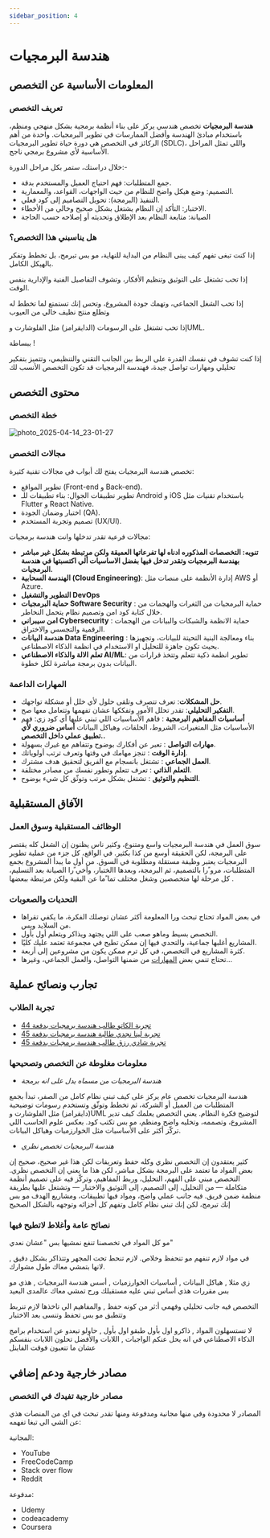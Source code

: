 ```yaml
---
sidebar_position: 4
---
```


# هندسة البرمجيات

## المعلومات الأساسية عن التخصص
### تعريف التخصص 
**هندسة البرمجيات** تخصص هندسي يركز على بناء أنظمة برمجية بشكل منهجي ومنظم، باستخدام مبادئ الهندسة وأفضل الممارسات في تطوير البرمجيات.
واحدة من أهم الركائز في التخصص هي دورة حياة تطوير البرمجيات (SDLC)، واللي تمثل المراحل الأساسية لأي مشروع برمجي ناجح.

خلال دراستك، ستمر بكل مراحل الدورة:-
- جمع المتطلبات: فهم احتياج العميل والمستخدم بدقة.
-	التصميم: وضع هيكل واضح للنظام من حيث الواجهات، القواعد، والمعمارية.
-	التنفيذ (البرمجة): تحويل التصاميم إلى كود فعلي.
-	الاختبار: التأكد إن النظام يشتغل بشكل صحيح وخالي من الأخطاء.
-	الصيانة: متابعة النظام بعد الإطلاق وتحديثه أو إصلاحه حسب الحاجة

### هل يناسبني هذا التخصص؟  
إذا كنت تبغى تفهم كيف يبنى النظام من البداية للنهاية، مو بس تبرمج، بل تخطط وتفكر بالهيكل الكامل.
 
إذا تحب تشتغل على التوثيق وتنظيم الأفكار، وتشوف التفاصيل الفنية والإدارية بنفس الوقت.
 
إذا تحب الشغل الجماعي، وتهمك جودة المشروع، وتحس إنك تستمتع لما تخطط له وتطلع منتج نظيف خالي من العيوب
 
إذا تحب تشتغل على الرسومات (الدايقرامز) مثل الفلوشارت وUML.

ببساطة ! 

إذا كنت تشوف في نفسك القدرة على الربط بين الجانب التقني والتنظيمي، وتتميز بتفكير تحليلي ومهارات تواصل جيدة، فهندسة البرمجيات قد تكون التخصص الأنسب لك


## محتوى التخصص

### خطة التخصص  
 ![photo_2025-04-14_23-01-27](https://github.com/user-attachments/assets/ad64af46-8413-44c4-a4c2-884062cf292a)


### مجالات التخصص  
تخصص هندسة البرمجيات يفتح لك أبواب في مجالات تقنية كثيرة:

 - تطوير المواقع (Front-end و Back-end).
 - تطوير تطبيقات الجوال: بناء تطبيقات للـ Android و iOS باستخدام تقنيات مثل Flutter و React Native.
 - اختبار وضمان الجودة (QA).
 - تصميم وتجربة المستخدم (UX/UI).

مجالات فرعية تقدر تدخلها وانت هندسة برمجيات:
* **تنويه: التخصصات المذكوره ادناه لها تفرعاتها العميقة ولكن مرتبطة بشكل غير مباشر بهندسة البرمجيات وتقدر تدخل فيها بفضل الاساسيات ألي اكتسبتها في هندسة البرمجيات.**
* **الهندسة السحابية (Cloud Engineering)**: إدارة الأنظمة على منصات مثل AWS أو Azure.
* **التطوير والتشغيل DevOps**
* **حماية البرمجيات Software Security** : حماية البرمجيات من الثغرات والهجمات من خلال كتابة كود امن وتصميم نظام يتحمل النخاطر.
* **امن سيبراني Cybersecurity** : حماية الانظمة والشبكات والبيانات من الهجمات الرقمية والتجسس والاختراق.
* **هندسة البيانات Data Engineering** : بناء ومعالجة البنية التحيتة للبيانات، وتجهيزها بحيث تكون جاهزة للتحليل او الاستخدام في انظمة الذكاء الاصطناعي.
* **تعلم الالة والذكاء الاصطناعي AI/ML**: تطوير انظمة ذكية تتعلم وتتخذ قرارات من البيانات بدون برمجة مباشرة لكل خطوة.


### المهارات الداعمة  
* **حل المشكلات**: تعرف تتصرف وتلقى حلول لأي خلل أو مشكلة تواجهك.
* **التفكير التحليلي**: تقدر تحلل الأمور وتفككها عشان تفهمها وتتعامل معها صح.
* **أساسيات المفاهيم البرمجية** : فاهم الأساسيات اللي تبني عليها أي كود زي: فهم الأساسيات مثل المتغيرات، الشروط، الحلقات، وهياكل البيانات **أساس ضروري لأي تطبيق عملي داخل التخصص..**
* **مهارات التواصل** : تعبر عن أفكارك بوضوح وتتفاهم مع غيرك بسهولة.
* **إدارة الوقت** : تنجز مهامك في وقتها وتعرف ترتب أولوياتك.
* **العمل الجماعي** : تشتغل بانسجام مع الفريق لتحقيق هدف مشترك.
* **التعلم الذاتي** : تعرف تتعلم وتطور نفسك من مصادر مختلفة.
* **التنظيم والتوثيق** : تشتغل بشكل مرتب وتوثّق كل شيء بوضوح.



## الآفاق المستقبلية
### الوظائف المستقبلية وسوق العمل  
سوق العمل في هندسة البرمجيات واسع ومتنوع، وكثير ناس يظنون إن الشغل كله يقتصر على البرمجة، لكن الحقيقة أوسع
من كذا بكثير.
في الواقع، كل جزء من عملية تطوير البرمجيات يعتبر وظيفة مستقلة ومطلوبة في السوق. من أول ما يبدأ المشروع بجمع
المتطلبات، مرو ًرا بالتصميم، ثم البرمجة، وبعدها االختبار، وأخي ًرا الصيانة بعد التسليم، كل مرحلة لها متخصصين وشغل
مختلف تما ًما عن البقية ولكن مرتبطة ببعضها .

### التحديات والصعوبات  
* في بعض المواد تحتاج تبحث ورا المعلومة أكثر عشان توصلك الفكرة، ما يكفي تقراها من السلايد وبس.
* التخصص بسيط وماهو صعب على اللي يجتهد ويذاكر ويتعلم أول بأول.
* المشاريع أغلبها جماعية، والتحدي فيها إن ممكن تطيح في مجموعة تعتمد عليك كليًا.
* كثرة المشاريع في التخصص، في كل ترم ممكن يكون من مشروعين إلى أربعة.
* تحتاج تنمي بعض [المهارات](#المهارات-الداعمة) من ضمنها التواصل، والعمل الجماعي، وغيرها...


## تجارب ونصائح عملية

### تجربة الطلاب  
- [تجربة الكاتو طالب هندسة برمجيات بدفعة 44](/blog/se-exp/elcato)
- [تجربة لينا نجدي طالبة هندسة برمجيات بدفعة 45](/blog/se-exp/lina-najdi)
- [تجربة شادي رزق  طالب هندسة برمجيات بدفعة 45](/blog/se-exp/shadi-rezq)

### معلومات مغلوطة عن التخصص وتصحيحها  

- *هندسة البرمجيات من مسماه يدل على انه برمجة*

هندسة البرمجيات تخصص عام يركز على كيف تبني نظام كامل من الصفر، تبدأ بجمع المتطلبات من العميل أو الشركة، ثم تخطط وتوثّق وتستخدم رسومات توضيحية (دايقرامز) مثل الفلوشارت وUML لتوضيح فكرة النظام.
يعني التخصص يعلمك كيف تدير المشروع، وتصممه، وتخليه واضح ومنظم، مو بس تكتب كود.
بعكس علوم الحاسب اللي تركّز أكثر على الأساسيات مثل الخوارزميات وهياكل البيانات.


- *هندسة البرمجيات تخصص نظري*
  
كثير يعتقدون إن التخصص نظري وكله حفظ وتعريفات لكن هذا غير صحيح، صحيح إن بعض المواد ما تعتمد على البرمجة بشكل مباشر، لكن هذا ما يعني إن التخصص نظري.
التخصص مبني على الفهم، التحليل، وربط المفاهيم، وتركّز فيه على تصميم أنظمة متكاملة — من التحليل، إلى التصميم، إلى التوثيق والاختبار — وتشتغل عليها بطريقة منظمة ضمن فريق. 
فيه جانب عملي واضح، ومواد فيها تطبيقات، ومشاريع الهدف مو بس إنك تبرمج، لكن إنك تبني نظام كامل وتفهم كل أجزائه وتوجهه بالشكل الصحيح


### نصائح عامة وأغلاط لاتطيح فيها  
مو كل المواد في تخصصنا تنفع نمشيها بس "عشان نعدي"

في مواد لازم تنفهم مو تنحفظ وخلاص. لازم تنحط تحت المجهر وتتذاكر بشكل دقيق , لانها بتمشي معاك طول مشوارك.

زي مثلا , هياكل البيانات , أساسيات الخوارزميات , أسس هندسة البرمجيات , هذي مو بس مقررات هذي أساس تبني عليه مستقبلك ورح تمشي معاك عالمدى البعيد

التخصص فيه جانب تحليلي وفهمي أ:ثر من كونه حفظ , والمفاهيم الي تاخذها لازم تنربط وتتطبق مو بس تحفظ وتنسى بعد الاختبار

لا تستسهلون المواد , ذاكرو اول بأول طبقو اول بأول , حاولو تبعدو عن استخدام برامج الذكاء الاصطناعي في انه يحل عنكم الواجبات , اللابات والأفضل تحلون اللابات بنفسكم عشان ما تتعبون فوقت الفاينل

## مصادر خارجية ودعم إضافي

### مصادر خارجية تفيدك في التخصص  
المصادر لا محدودة وفي منها مجانية ومدفوعة ومنها تقدر تبحث في اي من المنصات هذي عن الشي الي تبغا تفهمه:

المجانية:

- YouTube 
- FreeCodeCamp
- Stack over flow
- Reddit

مدفوعة:

- Udemy
- codeacademy
- Coursera  

